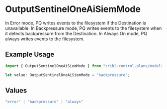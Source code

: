 # OutputSentinelOneAiSiemMode

In Error mode, PQ writes events to the filesystem if the Destination is unavailable. In Backpressure mode, PQ writes events to the filesystem when it detects backpressure from the Destination. In Always On mode, PQ always writes events to the filesystem.

## Example Usage

```typescript
import { OutputSentinelOneAiSiemMode } from "cribl-control-plane/models";

let value: OutputSentinelOneAiSiemMode = "backpressure";
```

## Values

```typescript
"error" | "backpressure" | "always"
```